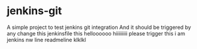 # jenkins-git

A simple project to test jenkins git integration
And it should be triggered by any change
this jenkinsfile
this helloooooo
hiiiiiiiii
please trigger this
i am jenkins nw line readmeline
klklkl


